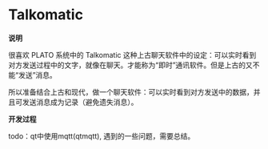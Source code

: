# Talkomatic

**说明**

很喜欢 PLATO 系统中的 Talkomatic 这种上古聊天软件中的设定：可以实时看到对方发送过程中的文字，就像在聊天。才能称为“即时”通讯软件。但是上古的又不能“发送”消息。

所以准备结合上古和现代，做一个聊天软件：可以实时看到对方发送中的数据，并且可发送消息成为记录（避免遗失消息）。

**开发过程**

todo：qt中使用mqtt(qtmqtt), 遇到的一些问题，需要总结。 